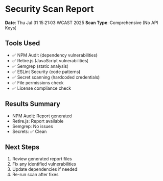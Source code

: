# Security Scan Report
**Date**: Thu Jul 31 15:21:03 WCAST 2025
**Scan Type**: Comprehensive (No API Keys)

## Tools Used
- ✅ NPM Audit (dependency vulnerabilities)
- ✅ Retire.js (JavaScript vulnerabilities) 
- ✅ Semgrep (static analysis)
- ✅ ESLint Security (code patterns)
- ✅ Secret scanning (hardcoded credentials)
- ✅ File permissions check
- ✅ License compliance check

## Results Summary
- NPM Audit: Report generated
- Retire.js: Report available
- Semgrep: No issues
- Secrets: ✅ Clean

## Next Steps
1. Review generated report files
2. Fix any identified vulnerabilities
3. Update dependencies if needed
4. Re-run scan after fixes

